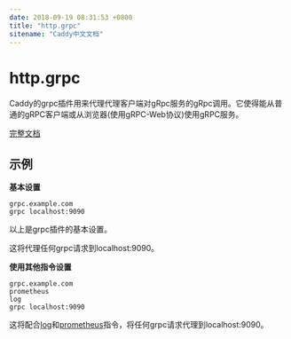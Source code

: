 ```yaml
---
date: 2018-09-19 08:31:53 +0800
title: "http.grpc"
sitename: "Caddy中文文档"
---
```


# http.grpc

Caddy的grpc插件用来代理代理客户端对gRpc服务的gRpc调用。它使得能从普通的gRPC客户端或从浏览器(使用gRPC-Web协议)使用gRPC服务。

[完整文档](https://github.com/pieterlouw/caddy-grpc/blob/master/README.md)

## 示例

__基本设置__

```caddy
grpc.example.com 
grpc localhost:9090
```

以上是grpc插件的基本设置。

这将代理任何grpc请求到localhost:9090。

__使用其他指令设置__

```caddy
grpc.example.com 
prometheus
log
grpc localhost:9090
```

这将配合[log](http.log.md)和[prometheus](http.prometheus.md)指令，将任何grpc请求代理到localhost:9090。